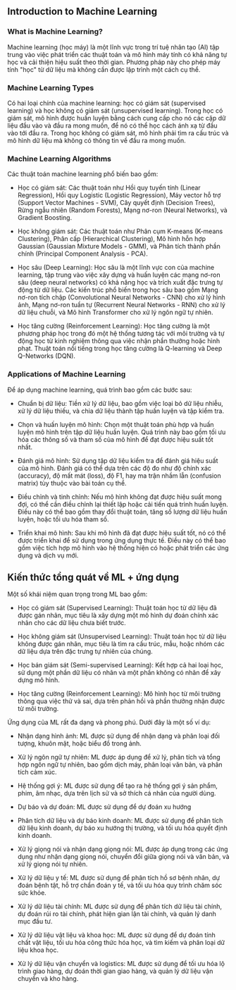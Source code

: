 ## Introduction to Machine Learning

### What is Machine Learning?

Machine learning (học máy) là một lĩnh vực trong trí tuệ nhân tạo (AI) tập trung vào việc phát triển các thuật toán và mô hình máy tính có khả năng tự học và cải thiện hiệu suất theo thời gian. Phương pháp này cho phép máy tính "học" từ dữ liệu mà không cần được lập trình một cách cụ thể.

### Machine Learning Types

Có hai loại chính của machine learning: học có giám sát (supervised learning) và học không có giám sát (unsupervised learning). Trong học có giám sát, mô hình được huấn luyện bằng cách cung cấp cho nó các cặp dữ liệu đầu vào và đầu ra mong muốn, để nó có thể học cách ánh xạ từ đầu vào tới đầu ra. Trong học không có giám sát, mô hình phải tìm ra cấu trúc và mô hình dữ liệu mà không có thông tin về đầu ra mong muốn.

### Machine Learning Algorithms

Các thuật toán machine learning phổ biến bao gồm:

- Học có giám sát: Các thuật toán như Hồi quy tuyến tính (Linear Regression), Hồi quy Logistic (Logistic Regression), Máy vector hỗ trợ (Support Vector Machines - SVM), Cây quyết định (Decision Trees), Rừng ngẫu nhiên (Random Forests), Mạng nơ-ron (Neural Networks), và Gradient Boosting.

- Học không giám sát: Các thuật toán như Phân cụm K-means (K-means Clustering), Phân cấp (Hierarchical Clustering), Mô hình hỗn hợp Gaussian (Gaussian Mixture Models - GMM), và Phân tích thành phần chính (Principal Component Analysis - PCA).

- Học sâu (Deep Learning): Học sâu là một lĩnh vực con của machine learning, tập trung vào việc xây dựng và huấn luyện các mạng nơ-ron sâu (deep neural networks) có khả năng học và trích xuất đặc trưng tự động từ dữ liệu. Các kiến trúc phổ biến trong học sâu bao gồm Mạng nơ-ron tích chập (Convolutional Neural Networks - CNN) cho xử lý hình ảnh, Mạng nơ-ron tuần tự (Recurrent Neural Networks - RNN) cho xử lý dữ liệu chuỗi, và Mô hình Transformer cho xử lý ngôn ngữ tự nhiên.

- Học tăng cường (Reinforcement Learning): Học tăng cường là một phương pháp học trong đó một hệ thống tương tác với môi trường và tự động học từ kinh nghiệm thông qua việc nhận phần thưởng hoặc hình phạt. Thuật toán nổi tiếng trong học tăng cường là Q-learning và Deep Q-Networks (DQN).

### Applications of Machine Learning

Để áp dụng machine learning, quá trình bao gồm các bước sau:

- Chuẩn bị dữ liệu: Tiền xử lý dữ liệu, bao gồm việc loại bỏ dữ liệu nhiễu, xử lý dữ liệu thiếu, và chia dữ liệu thành tập huấn luyện và tập kiểm tra.

- Chọn và huấn luyện mô hình: Chọn một thuật toán phù hợp và huấn luyện mô hình trên tập dữ liệu huấn luyện. Quá trình này bao gồm tối ưu hóa các thông số và tham số của mô hình để đạt được hiệu suất tốt nhất.

- Đánh giá mô hình: Sử dụng tập dữ liệu kiểm tra để đánh giá hiệu suất của mô hình. Đánh giá có thể dựa trên các độ đo như độ chính xác (accuracy), độ mất mát (loss), độ F1, hay ma trận nhầm lẫn (confusion matrix) tùy thuộc vào bài toán cụ thể.

- Điều chỉnh và tinh chỉnh: Nếu mô hình không đạt được hiệu suất mong đợi, có thể cần điều chỉnh lại thiết lập hoặc cải tiến quá trình huấn luyện. Điều này có thể bao gồm thay đổi thuật toán, tăng số lượng dữ liệu huấn luyện, hoặc tối ưu hóa tham số.

- Triển khai mô hình: Sau khi mô hình đã đạt được hiệu suất tốt, nó có thể được triển khai để sử dụng trong ứng dụng thực tế. Điều này có thể bao gồm việc tích hợp mô hình vào hệ thống hiện có hoặc phát triển các ứng dụng và dịch vụ mới.

## Kiến thức tổng quát về ML + ứng dụng

Một số khái niệm quan trọng trong ML bao gồm:

- Học có giám sát (Supervised Learning): Thuật toán học từ dữ liệu đã được gán nhãn, mục tiêu là xây dựng một mô hình dự đoán chính xác nhãn cho các dữ liệu chưa biết trước.

- Học không giám sát (Unsupervised Learning): Thuật toán học từ dữ liệu không được gán nhãn, mục tiêu là tìm ra cấu trúc, mẫu, hoặc nhóm các dữ liệu dựa trên đặc trưng tự nhiên của chúng.

- Học bán giám sát (Semi-supervised Learning): Kết hợp cả hai loại học, sử dụng một phần dữ liệu có nhãn và một phần không có nhãn để xây dựng mô hình.

- Học tăng cường (Reinforcement Learning): Mô hình học từ môi trường thông qua việc thử và sai, dựa trên phản hồi và phần thưởng nhận được từ môi trường.

Ứng dụng của ML rất đa dạng và phong phú. Dưới đây là một số ví dụ:

- Nhận dạng hình ảnh: ML được sử dụng để nhận dạng và phân loại đối tượng, khuôn mặt, hoặc biểu đồ trong ảnh.

- Xử lý ngôn ngữ tự nhiên: ML được áp dụng để xử lý, phân tích và tổng hợp ngôn ngữ tự nhiên, bao gồm dịch máy, phân loại văn bản, và phân tích cảm xúc.

- Hệ thống gợi ý: ML được sử dụng để tạo ra hệ thống gợi ý sản phẩm, phim, âm nhạc, dựa trên lịch sử và sở thích cá nhân của người dùng.

- Dự báo và dự đoán: ML được sử dụng để dự đoán xu hướng

- Phân tích dữ liệu và dự báo kinh doanh: ML được sử dụng để phân tích dữ liệu kinh doanh, dự báo xu hướng thị trường, và tối ưu hóa quyết định kinh doanh.

- Xử lý giọng nói và nhận dạng giọng nói: ML được áp dụng trong các ứng dụng như nhận dạng giọng nói, chuyển đổi giữa giọng nói và văn bản, và xử lý giọng nói tự nhiên.

- Xử lý dữ liệu y tế: ML được sử dụng để phân tích hồ sơ bệnh nhân, dự đoán bệnh tật, hỗ trợ chẩn đoán y tế, và tối ưu hóa quy trình chăm sóc sức khỏe.

- Xử lý dữ liệu tài chính: ML được sử dụng để phân tích dữ liệu tài chính, dự đoán rủi ro tài chính, phát hiện gian lận tài chính, và quản lý danh mục đầu tư.

- Xử lý dữ liệu vật liệu và khoa học: ML được sử dụng để dự đoán tính chất vật liệu, tối ưu hóa công thức hóa học, và tìm kiếm và phân loại dữ liệu khoa học.

- Xử lý dữ liệu vận chuyển và logistics: ML được sử dụng để tối ưu hóa lộ trình giao hàng, dự đoán thời gian giao hàng, và quản lý dữ liệu vận chuyển và kho hàng.
